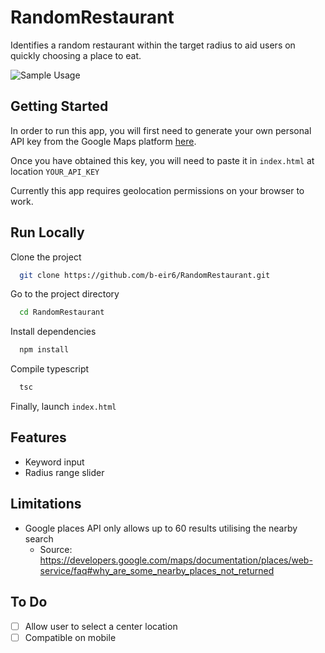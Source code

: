 
# RandomRestaurant

Identifies a random restaurant within the target radius to aid users on quickly choosing a place to eat.

![Sample Usage](https://github.com/b-eir6/RandomRestaurant/blob/main/SampleUsage.gif)
## Getting Started

In order to run this app, you will first need to generate your own personal API key from the Google Maps platform [here](https://www.google.com/search?q=google+maps+api+getting+started&rlz=1C1GCEU_enNZ922NZ922&oq=google+maps+api+getting&aqs=chrome.0.69i59j69i57j35i39l2j0i512j69i60l3.3280j0j7&sourceid=chrome&ie=UTF-8).

Once you have obtained this key, you will need to paste it in `index.html` at location `YOUR_API_KEY`

Currently this app requires geolocation permissions on your browser to work.
## Run Locally

Clone the project

```bash
  git clone https://github.com/b-eir6/RandomRestaurant.git
```

Go to the project directory

```bash
  cd RandomRestaurant
```

Install dependencies

```bash
  npm install
```

Compile typescript
```bash
  tsc
```

Finally, launch `index.html`
## Features
- Keyword input
- Radius range slider

## Limitations
- Google places API only allows up to 60 results utilising the nearby search
    - Source: https://developers.google.com/maps/documentation/places/web-service/faq#why_are_some_nearby_places_not_returned

## To Do
- [ ]   Allow user to select a center location
- [ ]   Compatible on mobile
